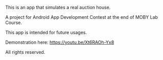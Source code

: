 This is an app that simulates a real auction house.

A project for Android App Development Contest at the end of MOBY Lab Course.

This app is intended for future usages.

Demonstration here: https://youtu.be/Xt6RAOh-Yx8

All rights reserved.
